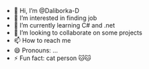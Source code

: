 - 👋 Hi, I’m @Daliborka-D
- 👀 I’m interested in finding job
- 🌱 I’m currently learning C# and .net
- 💞️ I’m looking to collaborate on some projects
- 📫 How to reach me 
- 😄 Pronouns: ... 
- ⚡ Fun fact: cat person 🐱🐱

<!---
Daliborka-D/Daliborka-D is a ✨ special ✨ repository because its `README.md` (this file) appears on your GitHub profile.
You can click the Preview link to take a look at your changes.
--->
